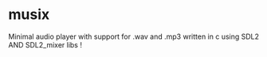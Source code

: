# musix
Minimal audio player with support for  .wav and .mp3 written in c using SDL2 AND SDL2_mixer libs !
